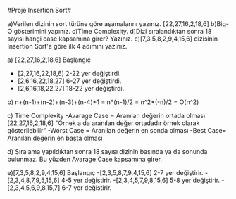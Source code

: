 


#Proje Insertion Sort#

a)Verilen dizinin sort türüne göre aşamalarını yazınız. [22,27,16,2,18,6]
b)Big-O gösterimini yapınız.
c)Time Complexity.
d)Dizi sıralandıktan sonra 18 sayısı hangi case kapsamına girer? Yazınız.
e)[7,3,5,8,2,9,4,15,6] dizisinin Insertion Sort'a göre ilk 4 adımını yazınız.


a) [22,27,16,2,18,6] Başlangıç
- [2,27,16,22,18,6] 2-22 yer değiştirdi.
- [2,6,16,22,18,27] 6-27 yer değiştirdi.
- [2,6,16,18,22,27] 18-22 yer değiştirdi.


b) n+(n-1)+(n-2)+(n-3)+(n-4)+1 = n*(n-1)/2
= n^2*(-n)/2
= O(n^2)


c) Time Complexity
  -Avarage Case = Aranılan değerin ortada olması [22,27,16,2,18,6] "Örnek a da aranılan değer ortadadır örnek olarak gösterilebilir"
  -Worst Case = Aranılan değerin en sonda olması
  -Best Case= Aranılan değerin en başta olması 
  
 d) Sıralama yapıldıktan sonra 18 sayısı dizinin başında ya da sonunda bulunmaz. Bu yüzden Avarage Case kapsamına girer.
 
 
 e)[7,3,5,8,2,9,4,15,6] Başlangıç
 -[2,3,5,8,7,9,4,15,6] 2-7 yer değiştirir.
 -[2,3,4,8,7,9,5,15,6] 4-5 yer değiştirir.
 -[2,3,4,5,7,9,8,15,6] 5-8 yer değiştirir.
 -[2,3,4,5,6,9,8,15,7] 6-7 yer değiştirir.
 
   
